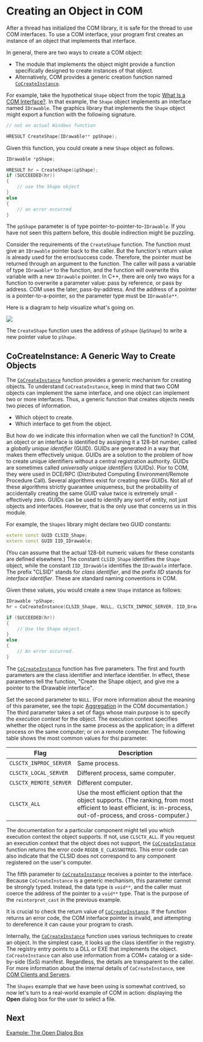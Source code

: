 <!-- https://docs.microsoft.com/en-us/windows/win32/learnwin32/creating-an-object-in-com -->
# Creating an Object in COM

After a thread has initialized the COM library, it is safe for the thread to use COM interfaces. To use a COM interface, your program first creates an instance of an object that implements that interface.

In general, there are two ways to create a COM object:

- The module that implements the object might provide a function specifically designed to create instances of that object.
- Alternatively, COM provides a generic creation function named [`CoCreateInstance`][cocreateinstance].

For example, take the hypothetical `Shape` object from the topic [What Is a COM Interface?](./what-is-a-com-interface.md). In that example, the `Shape` object implements an interface named `IDrawable`. The graphics library that implements the `Shape` object might export a function with the following signature.

```cpp
// not an actual Windows function

HRESULT CreateShape(IDrawable** ppShape);
```

Given this function, you could create a new `Shape` object as follows.

```cpp
IDrawable *pShape;

HRESULT hr = CreateShape(&pShape);
if (SUCCEEDED(hr))
{
    // use the Shape object
}
else
{
    // an error occurred
}
```

The `ppShape` parameter is of type pointer-to-pointer-to-`IDrawable`. If you have not seen this pattern before, this double indirection might be puzzling.

Consider the requirements of the `CreateShape` function. The function must give an `IDrawable` pointer back to the caller. But the function's return value is already used for the error/success code. Therefore, the pointer must be returned through an argument to the function. The caller will pass a variable of type `IDrawable*` to the function, and the function will overwrite this variable with a new `IDrawable` pointer. In C++, there are only two ways for a function to overwrite a parameter value: pass by reference, or pass by address. COM uses the later, pass-by-address. And the address of a pointer is a pointer-to-a-pointer, so the parameter type must be `IDrawable**`.

Here is a diagram to help visualize what's going on.

![](https://docs.microsoft.com/en-us/windows/win32/learnwin32/images/com03.png)

The `CreateShape` function uses the address of `pShape` (`&pShape`) to write a new pointer value to `pShape`.

## CoCreateInstance: A Generic Way to Create Objects

The [`CoCreateInstance`][cocreateinstance] function provides a generic mechanism for creating objects. To understand `CoCreateInstance`, keep in mind that two COM objects can implement the same interface, and one object can implement two or more interfaces. Thus, a generic function that creates objects needs two pieces of information.

- Which object to create.
- Which interface to get from the object.

But how do we indicate this information when we call the function? In COM, an object or an interface is identified by assigning it a 128-bit number, called a _globally unique identifier_ (GUID). GUIDs are generated in a way that makes them effectively unique. GUIDs are a solution to the problem of how to create unique identifiers without a central registration authority. GUIDs are sometimes called _universally unique identifiers_ (UUIDs). Pior to COM, they were used in DCE/RPC (Distributed Computing Environment/Remote Procedure Call). Several algorithms exist for creating new GUIDs. Not all of these algorithms strictly guarantee uniqueness, but the probability of accidentally creating the same GUID value twice is extremely small - effectively zero. GUIDs can be used to identify any sort of entity, not just objects and interfaces. However, that is the only use that concerns us in this module.

For example, the `Shapes` library might declare two GUID constants:

```cpp
extern const GUID CLSID_Shape;
extern const GUID IID_IDrawable;
```

(You can assume that the actual 128-bit numeric values for these constants are defined elsewhere.) The constant `CLSID_Shape` identifies the `Shape` object, while the constant `IID_IDrawable` identifies the `IDrawable` interface. The prefix "CLSID" stands for _class identifier_, and the prefix _IID_ stands for _interface identifier_. These are standard naming conventions in COM.

Given these values, you would create a new `Shape` instance as follows:

```cpp
IDrawable *pShape;
hr = CoCreateInstance(CLSID_Shape, NULL, CLSCTX_INPROC_SERVER, IID_Drawable, reinterpret_cast<void**>(&pShape));

if (SUCCEEDED(hr))
{
    // Use the Shape object.
}
else
{
    // An error occurred.
}
```

The [`CoCreateInstance`][cocreateinstance] function has five parameters. The first and fourth parameters are the class identifier and interface identifier. In effect, these parameters tell the function, "Create the Shape object, and give me a pointer to the IDrawable interface".

Set the second parameter to `NULL`. (For more information about the meaning of this parameter, see the topic [Aggregation][aggregation] in the COM documentation.) The third parameter takes a set of flags whose main purpose is to specify the _execution context_ for the object. The execution context specifies whether the object runs in the same process as the application; in a differet process on the same computer; or on a remote computer. The following table shows the most common values for thsi parameter.

| Flag | Description |
|---|---|
| `CLSCTX_INPROC_SERVER` | Same process. |
| `CLSCTX_LOCAL_SERVER` | Different process, same computer. |
| `CLSCTX_REMOTE_SERVER` | Different computer. |
| `CLSCTX_ALL` | Use the most efficient option that the object supports. (The ranking, from most efficient to least efficient, is: in-process, out-of-process, and cross-computer.) |

The documentation for a particular component might tell you which execution context the object supports. If not, use `CLSCTX_ALL`. If you request an execution context that the object does not support, the [`CoCreateInstance`][cocreateinstance] function returns the error code `REGDB_E_CLASSNOTREG`. This error code can also indicate that the CLSID does not correspond to any component registered on the user's computer.

The fifth parameter to [`CoCreateInstance`][cocreateinstance] receives a pointer to the interface. Because `CoCreateInstance` is a generic mechanism, this parameter cannot be strongly typed. Instead, the data type is `void**`, and the caller must coerce the address of the pointer to a `void**` type. That is the purpose of the `reinterpret_cast` in the previous example.

It is crucial to check the return value of [`CoCreateInstance`][cocreateinstance]. If the function returns an error code, the COM interface pointer is invalid, and attempting to dereference it can cause your program to crash.

Internally, the [`CoCreateInstance`][cocreateinstance] function uses various techniques to create an object. In the simplest case, it looks up the class identifier in the registry. The registry entry points to a DLL or EXE that implements the object. `CoCreateInstance` can also use information from a COM+ catalog or a side-by-side (SxS) manifest. Regardless, the details are transparent to the caller. For more information about the internal details of `CoCreateInstance`, see [COM Clients and Servers](https://docs.microsoft.com/en-us/windows/win32/com/com-clients-and-servers).

The `Shapes` example that we have been using is somewhat contrived, so now let's turn to a real-world example of COM in action: displaying the __Open__ dialog box for the user to select a file.

## Next

[Example: The Open Dialog Box](./example-the-open-dialog-box.md)

[cocreateinstance]: https://docs.microsoft.com/en-us/windows/win32/api/combaseapi/nf-combaseapi-cocreateinstance
[aggregation]: https://docs.microsoft.com/en-us/windows/win32/com/aggregation
